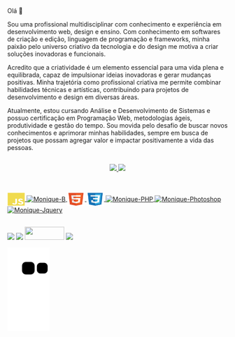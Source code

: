 Olá 👋 


Sou uma profissional multidisciplinar com conhecimento e experiência em desenvolvimento web, design e ensino. Com conhecimento em softwares de criação e edição, linguagem de programação e frameworks, minha paixão pelo universo criativo da tecnologia e do design me motiva a criar soluções inovadoras e funcionais.

Acredito que a criatividade é um elemento essencial para uma vida plena e equilibrada, capaz de impulsionar ideias inovadoras e gerar mudanças positivas. Minha trajetória como profissional criativa me permite combinar habilidades técnicas e artísticas, contribuindo para projetos de desenvolvimento e design em diversas áreas.

Atualmente, estou cursando Análise e Desenvolvimento de Sistemas e possuo certificação em Programação Web, metodologias ágeis, produtividade e gestão do tempo. Sou movida pelo desafio de buscar novos conhecimentos e aprimorar minhas habilidades, sempre em busca de projetos que possam agregar valor e impactar positivamente a vida das pessoas.


##

<div align="center">
  <a href="https://github.com/munichkc">
  <img height="140em" src="https://github-readme-stats.vercel.app/api?username=munichkc&show_icons=false&theme=omni&include_all_commits=true&count_private=true"/>
  <img height="140em" src="https://github-readme-stats.vercel.app/api/top-langs/?username=munichkc&layout=compact&langs_count=7&theme=omni"/>
</div>
  
  ##
  
  <div style="display: inline_block"><br>
  <img align="center" alt="Monique-Js" height="30" width="40" src="https://raw.githubusercontent.com/devicons/devicon/master/icons/javascript/javascript-plain.svg">
  <img align="center" alt="Monique-B" height="36" width="40" src="https://cdn.jsdelivr.net/gh/devicons/devicon/icons/bootstrap/bootstrap-original.svg" />
  <img align="center" alt="Monique-HTML" height="30" width="40" src="https://raw.githubusercontent.com/devicons/devicon/master/icons/html5/html5-original.svg">
  <img align="center" alt="Monique-CSS" height="30" width="40" src="https://raw.githubusercontent.com/devicons/devicon/master/icons/css3/css3-original.svg">
  <img align="center" alt="Monique-PHP" height="30" width="40" src="https://cdn.jsdelivr.net/gh/devicons/devicon/icons/php/php-plain.svg" />
  <img align="center" alt="Monique-Photoshop" height="30" width="40" src="https://cdn.jsdelivr.net/gh/devicons/devicon/icons/photoshop/photoshop-plain.svg" />
            
  <img align="center" alt="Monique-Jquery" height="30" width="40" src="https://cdn.jsdelivr.net/gh/devicons/devicon/icons/jquery/jquery-original.svg" />
          
  </div>
  
  ##
  
  <div> 
  <a href="https://www.linkedin.com/in/moniquekellycunha/" target="_blank"><img src="https://img.shields.io/badge/-LinkedIn-%230077B5?style=for-the-badge&logo=linkedin&logoColor=white" target="_blank"></a>   
  <a href="https://instagram.com/muniqquek" target="_blank"><img src="https://img.shields.io/badge/-Instagram-%23E4405F?style=for-the-badge&logo=instagram&logoColor=white" target="_blank"></a>
 	<a href="https://www.behance.net/moniquekelly" target="_blank"><img src="https://aleen42.github.io/badges/src/behance.svg" height="30" width="90" target="_blank"></a>
  <a href = "mailto:munichkdev@gmail.com"><img src="https://img.shields.io/badge/-Gmail-%23333?style=for-the-badge&logo=gmail&logoColor=white" target="_blank"></a>
  
 
  ![Snake animation](https://github.com/rafaballerini/rafaballerini/blob/output/github-contribution-grid-snake.svg)
 
</div>
